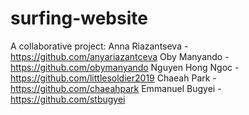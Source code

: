 # surfing-website

A collaborative project: 
Anna Riazantseva - https://github.com/anyariazantceva 
Oby Manyando - https://github.com/obymanyando 
Nguyen Hong Ngoc - https://github.com/littlesoldier2019 
Chaeah Park - https://github.com/chaeahpark 
Emmanuel Bugyei - https://github.com/stbugyei

